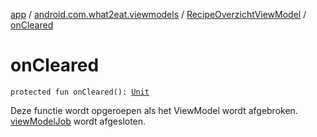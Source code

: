 [app](../../index.md) / [android.com.what2eat.viewmodels](../index.md) / [RecipeOverzichtViewModel](index.md) / [onCleared](./on-cleared.md)

# onCleared

`protected fun onCleared(): `[`Unit`](https://kotlinlang.org/api/latest/jvm/stdlib/kotlin/-unit/index.html)

Deze functie wordt opgeroepen als het ViewModel wordt afgebroken.
[viewModelJob](view-model-job.md) wordt afgesloten.

